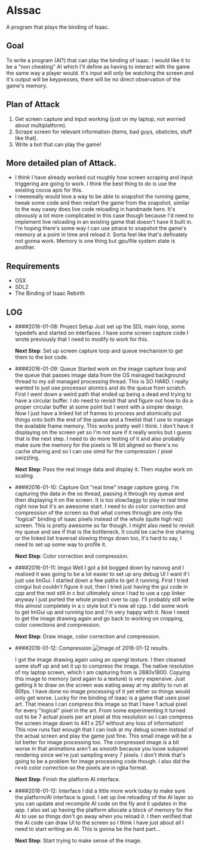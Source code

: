 # AIssac
A program that plays the binding of Isaac.

## Goal
To write a program (AI?) that can play the binding of isaac. I would like it to be a "non cheating"
AI which I'll define as having to interact with the game the same way a player would. It's input
will only be watching the screen and it's output will be keypresses, there will be no direct
observation of the game's memory.

## Plan of Attack
1) Get screen capture and input working (just on my laptop, not worried about multiplatform).
2) Scrape screen for relevant information (items, bad guys, obsticles, stuff like that).
3) Write a bot that can play the game!

## More detailed plan of Attack.
* I think I have already worked out roughly how screen scraping and input triggering are going to
work. I think the best thing to do is use the existing cocoa apis for this.
* I reeeeeally would love a way to be able to snapshot the running game, tweak some code and then
restart the game from the snapshot, similar to the way casey does live code reloading in handmade
hero. It's obvously a lot more complicated in this case though because I'd need to implement live
reloading in an existing game that doesn't have it built in. I'm hoping there's some way I can use
ptrace to snapshot the game's memory at a point in time and reload it. Sorta feel like that's
definately not gonna work. Memory is one thing but gpu/file system state is another.

## Requirements

* OSX
* SDL2
* The Binding of Isaac Rebirth

## LOG
* ####2016-01-08: Project Setup
    Just set up the SDL main loop, some typedefs and started on interfaces. I have some screen
    capture code I wrote previously that I need to modify to work for this.

    **Next Step**: Set up screen capture loop and queue mechanism to get them to the bot code.

* ####2016-01-09: Queue
    Started work on the image capture loop and the queue that passes image data from the OS managed
    background thread to my sdl managed processing thread. This is SO HARD. I really wanted to just
    use processor atomics and do the queue from scratch. First I went down a weird path that ended
    up being a dead end trying to have a circular buffer. I do need to revisit that and figure out
    how to do a proper circular buffer at some point but I went with a simpler design. Now I just
    have a linked list of frames to process and atomically put things onto both the end of the
    queue and a freelist that I use to manage the available frame memory. This works pretty well I
    think. I don't have it displaying on the screen yet so I'm not sure if it really works but I
    guess that is the next step. I need to do more testing of it and also probably make sure the
    memory for the pixels is 16 bit aligned so there's no cache sharing and so I can use simd
    for the compression / pixel swizzling.

    **Next Step**: Pass the real image data and display it. Then maybe work on scaling.

* ####2016-01-10: Capture
    Got "real time" image capture going. I'm capturing the data in the os thread, passing it through
    my queue and then displaying it on the screen. It is too slow/laggy to play in real time right
    now but it's an awesome start. I need to do color correction and compression of the screen so
    that what comes through are only the "logical" binding of isaac pixels instead of the whole
    (quite high rez) screen. This is pretty awesome so far though. I might also need to revisit
    my queue and see if that is the bottleneck, It could be cache line sharing or the linked list
    traversal slowing things down too, it's hard to say, I need to set up some way to profile it.

    **Next Step**: Color correction and compression.

* ####2016-01-11: Imgui
    Well I got a bit bogged down by nanovg and I realised it was going to be a lot easier to
    set up any debug UI I want if I just use ImGui. I started down a few paths to get it running.
    First I tried cimgui but couldn't figure it out, then I tried just having the gui code in cpp
    and the rest still in c but ultimately since I had to use a cpp linker anyway I just ported
    the whole project over to cpp. I'll probably still write this almost completely in a c style
    but it's now all cpp. I did some work to get ImGui up and running too and I'm very happy with
    it. Now I need to get the image drawing again and go back to working on cropping, color
    corections and compression.

    **Next Step**: Draw image, color correction and compression.

* ####2016-01-12: Compression
    ![Image of 2016-01-12 results.](https://dl.dropbox.com/s/udvj73mqloj8369/Screenshot%202016-01-12%2017.14.29.png)

    I got the image drawing again using an opengl texture. I then cleaned some stuff up and set it
    up to compress the image. The native resolution of my laptop screen, which I am capturing from
    is 2880x1800. Copying this image to memory (and again to a texture) is very expensive. Just
    getting it to draw on the screen was eating away at my ability to run at 60fps. I have done
    no image processing of it yet either so things would only get worse. Lucky for me binding of
    isaac is a game that uses pixel art. That means I can compress this image so that I have 1
    actual pixel for every "logical" pixel in the art. From some experimenting it turned out to be
    7 actual pixels per art pixel at this resolution so I can compress the screen image down to
    441 x 257 without any loss of information! This now runs fast enough that I can look at my
    debug screen instead of the actual screen and play the game just fine. This small image will
    be a lot better for image processing too.
    The compressed image is a bit worse in that animations aren't as smooth because you loose
    subpixel rendering since we're just sampling every 7 pixels. I don't think that's going to be
    a problem for image processing code though.
    I also did the r<->b color correction so the pixels are in rgba format.

    **Next Step**: Finish the platform AI interface.

* ####2016-01-12: Interface
    I did a little more work today to make sure the platform/AI interface is good. I set up live reloading of the AI layer
    so you can update and recompile AI code on the fly and it updates in the app. I also set up having the platform allocate
    a block of memory for the AI to use so things don't go away when you reload it. I then verified that the AI code can draw
    UI to the screen so I think I have just about all I need to start writing an AI. This is gonna be the hard part...

    **Next Step**: Start trying to make sense of the image.